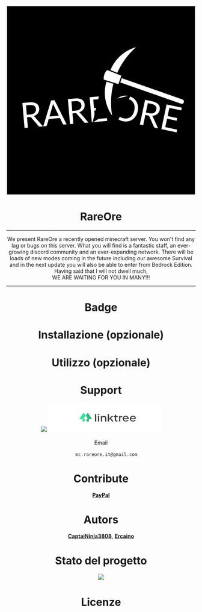 <div align="center">

<div align="center">
    <img src="https://github.com/RareOre/.github/blob/main/img/logorareore.png?raw=true">
</div>

# <div align="center"> RareOre </div>  
    
***    

We present RareOre a recently opened minecraft server. You won't find any lag or bugs on this server. What you will find is a fantastic staff, an ever-growing discord community and an ever-expanding network. There will be loads of new modes coming in the future including our awesome Survival and in the next update you will also be able to enter from Bedrock Edition. Having said that I will not dwell much,<br>WE ARE WAITING FOR YOU IN MANY!!!

***

# Badge

# Installazione (opzionale)

# Utilizzo (opzionale)

# Support

<a href="https://discord.gg/BygSebWJ73"><img src="https://discord.com/api/guilds/934900180401160212/widget.png?style=banner2"></a>
[<img src="https://github.com/RareOre/.github/blob/main/img/linktree-logo.jpg?raw=true" height="76" width="300">](https://linktr.ee/RareOre_Official)<br><br>
    Email<br>
```
    mc.rareore.it@gmail.com
```

# Contribute
[**PayPal**](https://paypal.me/CaptaiNinja3808?country.x=IT&locale.x=it_IT)

# Autors<br>
[**CaptaiNinja3808**](https://github.com/CaptaiNinja3808), [**Ercaino**](https://github.com/Ercaino)

# Stato del progetto
    
![](https://us-central1-progress-markdown.cloudfunctions.net/progress/5)
    
# Licenze
